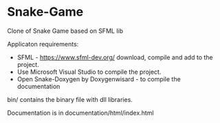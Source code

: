 # Snake-Game
Clone of Snake Game based on SFML lib

Applicaton requirements:
 - SFML - https://www.sfml-dev.org/ download, compile and add to the project.
 - Use Microsoft Visual Studio to compile the project.
 - Open Snake-Doxygen by Doxygenwisard - to compile the documentation

bin/ contains the binary file with dll libraries.

Documentation is in documentation/html/index.html

